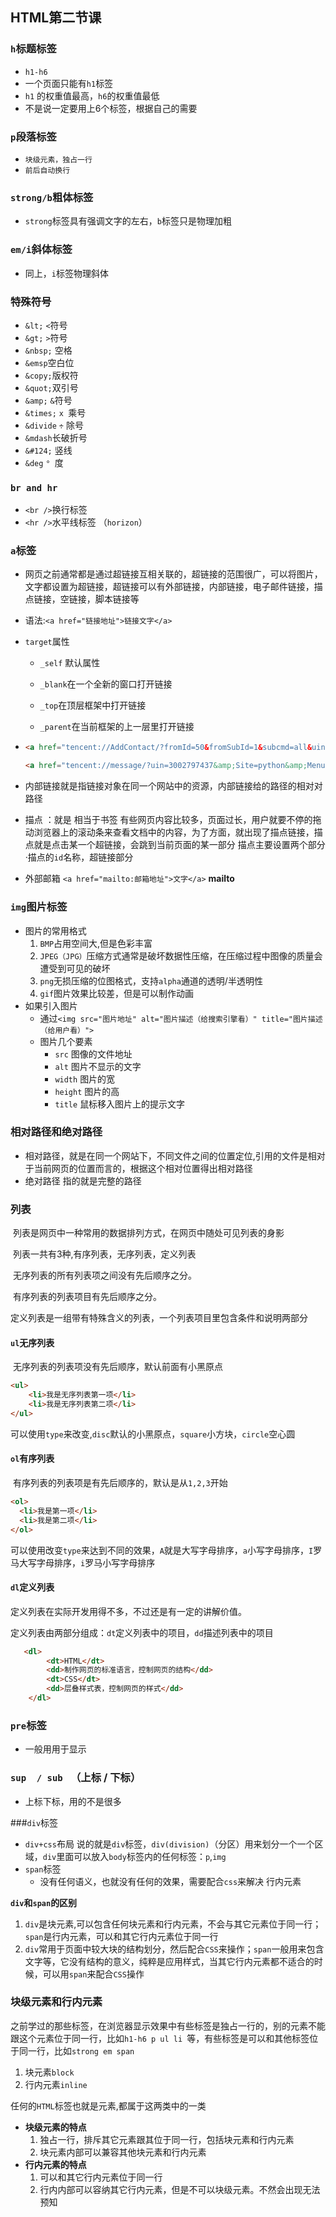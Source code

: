 ## HTML第二节课

### `h`标题标签

  * `h1-h6`
  * 一个页面只能有`h1`标签
  * `h1` 的权重值最高，`h6`的权重值最低
  * 不是说一定要用上6个标签，根据自己的需要
### `p`段落标签

  * `块级元素，独占一行`
  * `前后自动换行`
### `strong/b`粗体标签

  * `strong`标签具有强调文字的左右，`b`标签只是物理加粗
### `em/i`斜体标签

  * 同上，`i`标签物理斜体
### **特殊符号**

  * `&lt;` `<`符号
  * `&gt;` `>`符号
  * `&nbsp;` 空格
  * `&emsp`空白位
  * `&copy;`版权符
  * `&quot;`双引号
  * `&amp;` `&`符号
  * `&times;` `x `乘号
  * `&divide`  `÷` 除号
  * `&mdash`长破折号
  * `&#124;` 竖线
  * `&deg` `° `度 
### `br and hr`

  * `<br />`换行标签
  * `<hr />`水平线标签 （`horizon`）
### `a`标签

  * 网页之前通常都是通过超链接互相关联的，超链接的范围很广，可以将图片，文字都设置为超链接，超链接可以有外部链接，内部链接，电子邮件链接，描点链接，空链接，脚本链接等

  * 语法:`<a href="链接地址">链接文字</a>`

  * `target`属性

    * `_self` 默认属性

    * `_blank`在一个全新的窗口打开链接

    * `_top`在顶层框架中打开链接

    * `_parent`在当前框架的上一层里打开链接

  * ```html
    <a href="tencent://AddContact/?fromId=50&fromSubId=1&subcmd=all&uin=635800005" target="_self" >加好友</a>
    ```

    ```html
    <a href="tencent://message/?uin=3002797437&amp;Site=python&amp;Menu=yes" target="_self" >我要咨询</a>
    ```

  * 内部链接就是指链接对象在同一个网站中的资源，内部链接给的路径的相对对路径

  * 描点 ：就是 相当于书签  有些网页内容比较多，页面过长，用户就要不停的拖动浏览器上的滚动条来查看文档中的内容，为了方面，就出现了描点链接，描点就是点击某一个超链接，会跳到当前页面的某一部分 描点主要设置两个部分·描点的`id`名称，超链接部分

  *  外部邮箱 `<a href="mailto:邮箱地址">文字</a>`  **mailto**
### `img`图片标签

* 图片的常用格式
  1. `BMP`占用空间大,但是色彩丰富
  2. `JPEG（JPG）`压缩方式通常是破坏数据性压缩，在压缩过程中图像的质量会遭受到可见的破坏
  3. `png`无损压缩的位图格式，支持`alpha`通道的透明/半透明性
  4. `gif`图片效果比较差，但是可以制作动画
* 如果引入图片
  * 通过`<img src="图片地址" alt="图片描述（给搜索引擎看）" title="图片描述（给用户看）">`
  * 图片几个要素
    * `src` 图像的文件地址
    * `alt`  图片不显示的文字
    * `width`  图片的宽
    * `height` 图片的高
    * `title`  鼠标移入图片上的提示文字

### 相对路径和绝对路径

* 相对路径，就是在同一个网站下，不同文件之间的位置定位,引用的文件是相对于当前网页的位置而言的，根据这个相对位置得出相对路径
* 绝对路径 指的就是完整的路径

### 列表

​	列表是网页中一种常用的数据排列方式，在网页中随处可见列表的身影

​	列表一共有3种,有序列表，无序列表，定义列表

​	无序列表的所有列表项之间没有先后顺序之分。

​	有序列表的列表项目有先后顺序之分。

​	定义列表是一组带有特殊含义的列表，一个列表项目里包含条件和说明两部分

#### `ul`无序列表

​	无序列表的列表项没有先后顺序，默认前面有小黑原点

```html
<ul>
 	<li>我是无序列表第一项</li>
  	<li>我是无序列表第二项</li>
</ul>
```

可以使用`type`来改变,`disc`默认的小黑原点，`square`小方块，`circle`空心圆

#### `ol`有序列表

​	 有序列表的列表项是有先后顺序的，默认是从`1,2,3`开始

```html
<ol>
  <li>我是第一项</li>
  <li>我是第二项</li>
</ol>
```

可以使用改变`type`来达到不同的效果，`A`就是大写字母排序，`a`小写字母排序，`I`罗马大写字母排序，`i`罗马小写字母排序

#### `dl`定义列表

定义列表在实际开发用得不多，不过还是有一定的讲解价值。

定义列表由两部分组成：`dt`定义列表中的项目，`dd`描述列表中的项目

```html
   <dl>
        <dt>HTML</dt>
        <dd>制作网页的标准语言，控制网页的结构</dd>
        <dt>CSS</dt>
        <dd>层叠样式表，控制网页的样式</dd>
    </dl>
```

### `pre`标签

* 一般用用于显示

### `sup  / sub ` （上标 / 下标）

* 上标下标，用的不是很多

###`div`标签
  * `div+css`布局 说的就是`div`标签，`div(division)`（分区）用来划分一个一个区域，`div`里面可以放入`body`标签内的任何标签：`p`,`img`
* `span`标签
  - 没有任何语义，也就没有任何的效果，需要配合`css`来解决  行内元素

**`div`和`span`的区别**

1. `div`是块元素,可以包含任何块元素和行内元素，不会与其它元素位于同一行；`span`是行内元素，可以和其它行内元素位于同一行
2. `div`常用于页面中较大块的结构划分，然后配合`CSS`来操作；`span`一般用来包含文字等，它没有结构的意义，纯粹是应用样式，当其它行内元素都不适合的时候，可以用`span`来配合`CSS`操作

### **块级元素和行内元素**

之前学过的那些标签，在浏览器显示效果中有些标签是独占一行的，别的元素不能跟这个元素位于同一行，比如`h1-h6 p ul li `等，有些标签是可以和其他标签位于同一行，比如`strong em span`

1. 块元素`block`
2. 行内元素`inline`

任何的`HTML`标签也就是元素,都属于这两类中的一类

* **块级元素的特点**
  1. 独占一行，排斥其它元素跟其位于同一行，包括块元素和行内元素
  2. 块元素内部可以兼容其他块元素和行内元素
* **行内元素的特点**
  1. 可以和其它行内元素位于同一行
  2. 行内内部可以容纳其它行内元素，但是不可以块级元素。不然会出现无法预知
